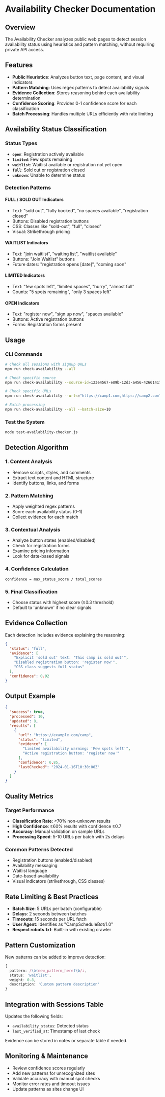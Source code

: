 # Availability Checker Documentation

## Overview

The Availability Checker analyzes public web pages to detect session availability status using heuristics and pattern matching, without requiring private API access.

## Features

- **Public Heuristics**: Analyzes button text, page content, and visual indicators
- **Pattern Matching**: Uses regex patterns to detect availability signals
- **Evidence Collection**: Stores reasoning behind each availability determination
- **Confidence Scoring**: Provides 0-1 confidence score for each classification
- **Batch Processing**: Handles multiple URLs efficiently with rate limiting

## Availability Status Classification

### Status Types
- **`open`**: Registration actively available
- **`limited`**: Few spots remaining
- **`waitlist`**: Waitlist available or registration not yet open
- **`full`**: Sold out or registration closed  
- **`unknown`**: Unable to determine status

### Detection Patterns

#### FULL / SOLD OUT Indicators
- Text: "sold out", "fully booked", "no spaces available", "registration closed"
- Buttons: Disabled registration buttons
- CSS: Classes like "sold-out", "full", "closed"
- Visual: Strikethrough pricing

#### WAITLIST Indicators
- Text: "join waitlist", "waiting list", "waitlist available"
- Buttons: "Join Waitlist" buttons
- Future dates: "registration opens [date]", "coming soon"

#### LIMITED Indicators  
- Text: "few spots left", "limited spaces", "hurry", "almost full"
- Counts: "5 spots remaining", "only 3 spaces left"

#### OPEN Indicators
- Text: "register now", "sign up now", "spaces available"
- Buttons: Active registration buttons
- Forms: Registration forms present

## Usage

### CLI Commands
```bash
# Check all sessions with signup URLs
npm run check-availability --all

# Check specific source
npm run check-availability --source-id=123e4567-e89b-12d3-a456-426614174000

# Check specific URLs
npm run check-availability --urls="https://camp1.com,https://camp2.com"

# Batch processing
npm run check-availability --all --batch-size=10
```

### Test the System
```bash
node test-availability-checker.js
```

## Detection Algorithm

### 1. Content Analysis
- Remove scripts, styles, and comments
- Extract text content and HTML structure
- Identify buttons, links, and forms

### 2. Pattern Matching
- Apply weighted regex patterns
- Score each availability status (0-1)
- Collect evidence for each match

### 3. Contextual Analysis
- Analyze button states (enabled/disabled)
- Check for registration forms
- Examine pricing information
- Look for date-based signals

### 4. Confidence Calculation
```
confidence = max_status_score / total_scores
```

### 5. Final Classification
- Choose status with highest score (≥0.3 threshold)
- Default to 'unknown' if no clear signals

## Evidence Collection

Each detection includes evidence explaining the reasoning:

```json
{
  "status": "full",
  "evidence": [
    "Explicit 'sold out' text: 'This camp is sold out'",
    "Disabled registration button: 'register now'",
    "CSS class suggests full status"
  ],
  "confidence": 0.92
}
```

## Output Example

```json
{
  "success": true,
  "processed": 10,
  "updated": 8,
  "results": [
    {
      "url": "https://example.com/camp",
      "status": "limited",
      "evidence": [
        "Limited availability warning: 'Few spots left'",
        "Active registration button: 'register now'"
      ],
      "confidence": 0.85,
      "lastChecked": "2024-01-16T10:30:00Z"
    }
  ]
}
```

## Quality Metrics

### Target Performance
- **Classification Rate**: ≥70% non-unknown results
- **High Confidence**: ≥60% results with confidence ≥0.7
- **Accuracy**: Manual validation on sample URLs
- **Processing Speed**: 5-10 URLs per batch with 2s delays

### Common Patterns Detected
- Registration buttons (enabled/disabled)
- Availability messaging
- Waitlist language  
- Date-based availability
- Visual indicators (strikethrough, CSS classes)

## Rate Limiting & Best Practices

- **Batch Size**: 5 URLs per batch (configurable)
- **Delays**: 2 seconds between batches
- **Timeouts**: 15 seconds per URL fetch
- **User Agent**: Identifies as "CampScheduleBot/1.0"
- **Respect robots.txt**: Built-in with existing crawler

## Pattern Customization

New patterns can be added to improve detection:

```typescript
{
  pattern: /\b(new_pattern_here)\b/i,
  status: 'waitlist',
  weight: 0.8,
  description: 'Custom pattern description'
}
```

## Integration with Sessions Table

Updates the following fields:
- `availability_status`: Detected status
- `last_verified_at`: Timestamp of last check

Evidence can be stored in notes or separate table if needed.

## Monitoring & Maintenance

- Review confidence scores regularly
- Add new patterns for unrecognized sites
- Validate accuracy with manual spot checks
- Monitor error rates and timeout issues
- Update patterns as sites change UI